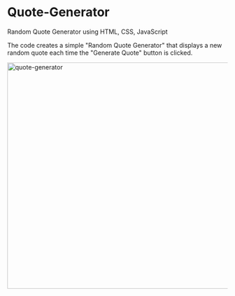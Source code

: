 # Quote-Generator
Random Quote Generator using HTML, CSS, JavaScript

The code creates a simple "Random Quote Generator" that displays a new random quote each time the "Generate Quote" button is clicked.

<img width="516" alt="quote-generator" src="https://github.com/user-attachments/assets/a5d4f8c5-88a0-4041-a0c1-5d3205351984">
